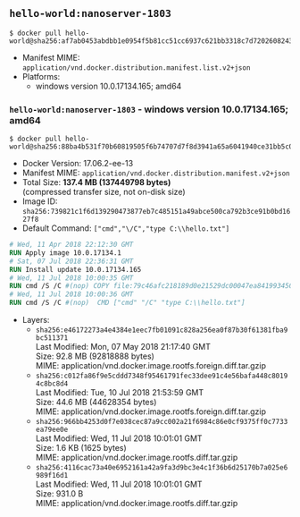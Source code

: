 ## `hello-world:nanoserver-1803`

```console
$ docker pull hello-world@sha256:af7ab0453abdbb1e0954f5b81cc51cc6937c621bb3318c7d7202608243467cae
```

-	Manifest MIME: `application/vnd.docker.distribution.manifest.list.v2+json`
-	Platforms:
	-	windows version 10.0.17134.165; amd64

### `hello-world:nanoserver-1803` - windows version 10.0.17134.165; amd64

```console
$ docker pull hello-world@sha256:88ba4b531f70b60819505f6b74707d7f8d3941a65a6041940ce31bb5c05a0b14
```

-	Docker Version: 17.06.2-ee-13
-	Manifest MIME: `application/vnd.docker.distribution.manifest.v2+json`
-	Total Size: **137.4 MB (137449798 bytes)**  
	(compressed transfer size, not on-disk size)
-	Image ID: `sha256:739821c1f6d139290473877eb7c485151a49abce500ca792b3ce91b0bd1627f8`
-	Default Command: `["cmd","\/C","type C:\\hello.txt"]`

```dockerfile
# Wed, 11 Apr 2018 22:12:30 GMT
RUN Apply image 10.0.17134.1
# Sat, 07 Jul 2018 22:36:31 GMT
RUN Install update 10.0.17134.165
# Wed, 11 Jul 2018 10:00:35 GMT
RUN cmd /S /C #(nop) COPY file:79c46afc218189d0e21529dc00047ea8419934500700c517563c074a099180b1 in C: 
# Wed, 11 Jul 2018 10:00:36 GMT
RUN cmd /S /C #(nop)  CMD ["cmd" "/C" "type C:\\hello.txt"]
```

-	Layers:
	-	`sha256:e46172273a4e4384e1eec7fb01091c828a256ea0f87b30f61381fba9bc511371`  
		Last Modified: Mon, 07 May 2018 21:17:40 GMT  
		Size: 92.8 MB (92818888 bytes)  
		MIME: application/vnd.docker.image.rootfs.foreign.diff.tar.gzip
	-	`sha256:c012fa86f9e5cddd7348f95461791fec33dee91c4e56bafa448c80194c8bc8d4`  
		Last Modified: Tue, 10 Jul 2018 21:53:59 GMT  
		Size: 44.6 MB (44628354 bytes)  
		MIME: application/vnd.docker.image.rootfs.foreign.diff.tar.gzip
	-	`sha256:966bb4253d0f7e038cec87a9cc002a21f6984c86e0cf9375ff0c7733ea79ee0e`  
		Last Modified: Wed, 11 Jul 2018 10:01:01 GMT  
		Size: 1.6 KB (1625 bytes)  
		MIME: application/vnd.docker.image.rootfs.diff.tar.gzip
	-	`sha256:4116cac73a40e6952161a42a9fa3d9bc3e4c1f36b6d25170b7a025e6989f16d1`  
		Last Modified: Wed, 11 Jul 2018 10:01:01 GMT  
		Size: 931.0 B  
		MIME: application/vnd.docker.image.rootfs.diff.tar.gzip
